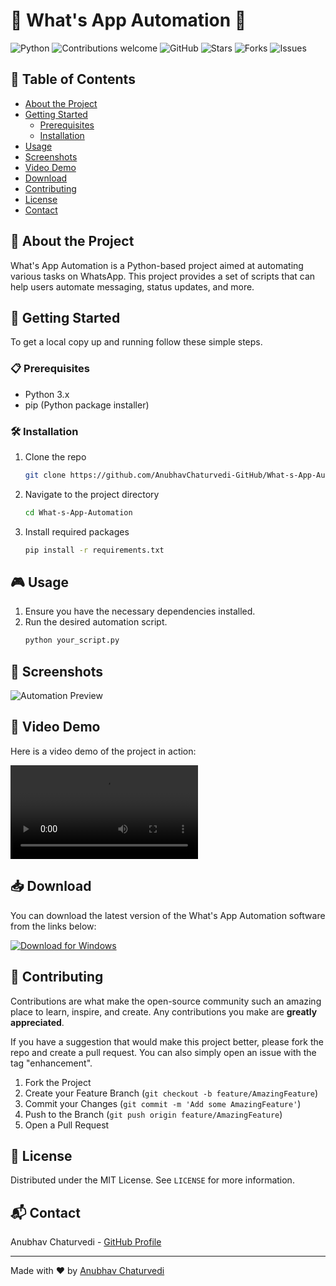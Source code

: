 # 🎉 What's App Automation 🚀

![Python](https://img.shields.io/badge/Python-3.x-blue.svg)
![Contributions welcome](https://img.shields.io/badge/contributions-welcome-brightgreen.svg)
![GitHub](https://img.shields.io/github/license/AnubhavChaturvedi-GitHub/What-s-App-Automation)
![Stars](https://img.shields.io/github/stars/AnubhavChaturvedi-GitHub/What-s-App-Automation)
![Forks](https://img.shields.io/github/forks/AnubhavChaturvedi-GitHub/What-s-App-Automation)
![Issues](https://img.shields.io/github/issues/AnubhavChaturvedi-GitHub/What-s-App-Automation)

## 🎨 Table of Contents

- [About the Project](#about-the-project)
- [Getting Started](#getting-started)
  - [Prerequisites](#prerequisites)
  - [Installation](#installation)
- [Usage](#usage)
- [Screenshots](#screenshots)
- [Video Demo](#video-demo)
- [Download](#download)
- [Contributing](#contributing)
- [License](#license)
- [Contact](#contact)

## 🌟 About the Project

What's App Automation is a Python-based project aimed at automating various tasks on WhatsApp. This project provides a set of scripts that can help users automate messaging, status updates, and more.

## 🚀 Getting Started

To get a local copy up and running follow these simple steps.

### 📋 Prerequisites

- Python 3.x
- pip (Python package installer)

### 🛠 Installation

1. Clone the repo
   ```sh
   git clone https://github.com/AnubhavChaturvedi-GitHub/What-s-App-Automation.git
   ```
2. Navigate to the project directory
   ```sh
   cd What-s-App-Automation
   ```
3. Install required packages
   ```sh
   pip install -r requirements.txt
   ```

## 🎮 Usage

1. Ensure you have the necessary dependencies installed.
2. Run the desired automation script.
   ```sh
   python your_script.py
   ```

## 📸 Screenshots

![Automation Preview](https://via.placeholder.com/800x400.png?text=Automation+Preview)

## 🎥 Video Demo

Here is a video demo of the project in action:

![demo.mp4](https://github.com/AnubhavChaturvedi-GitHub/What-s-App-Automation/blob/main/2025-02-18%2012-57-26.mp4)

## 📥 Download

You can download the latest version of the What's App Automation software from the links below:

[![Download for Windows](https://img.shields.io/badge/Download%20for%20Windows-Click%20Here-brightgreen)](https://github.com/AnubhavChaturvedi-GitHub/What-s-App-Automation/raw/main/dist/whatsapp_automation_windows.zip)

## 🤝 Contributing

Contributions are what make the open-source community such an amazing place to learn, inspire, and create. Any contributions you make are **greatly appreciated**.

If you have a suggestion that would make this project better, please fork the repo and create a pull request. You can also simply open an issue with the tag "enhancement".

1. Fork the Project
2. Create your Feature Branch (`git checkout -b feature/AmazingFeature`)
3. Commit your Changes (`git commit -m 'Add some AmazingFeature'`)
4. Push to the Branch (`git push origin feature/AmazingFeature`)
5. Open a Pull Request

## 📜 License

Distributed under the MIT License. See `LICENSE` for more information.

## 📬 Contact

Anubhav Chaturvedi - [GitHub Profile](https://github.com/AnubhavChaturvedi-GitHub)

---

Made with ❤️ by [Anubhav Chaturvedi](https://github.com/AnubhavChaturvedi-GitHub)
